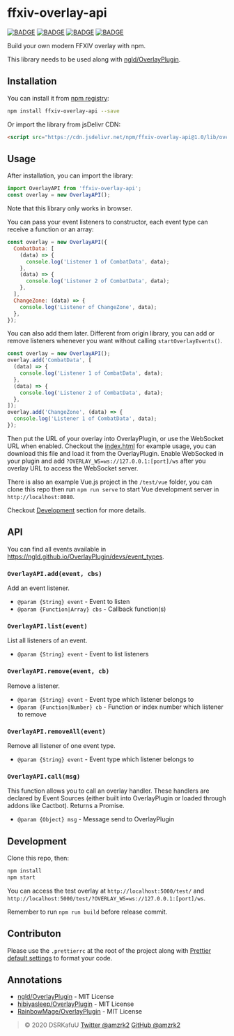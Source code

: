 # ffxiv-overlay-api

[![BADGE](https://img.shields.io/npm/v/ffxiv-overlay-api?style=flat-square)](https://www.npmjs.com/package/ffxiv-overlay-api) [![BADGE](https://img.shields.io/npm/dm/ffxiv-overlay-api?style=flat-square)](https://www.npmjs.com/package/ffxiv-overlay-api) [![BADGE](https://img.shields.io/bundlephobia/min/ffxiv-overlay-api?style=flat-square)](https://www.npmjs.com/package/ffxiv-overlay-api) [![BADGE](https://img.shields.io/npm/l/ffxiv-overlay-api?style=flat-square)](https://github.com/amzrk2/ffxiv-overlay-api/blob/master/LICENSE)

Build your own modern FFXIV overlay with npm.

This library needs to be used along with [ngld/OverlayPlugin](https://github.com/ngld/OverlayPlugin).

## Installation

You can install it from [npm registry](https://www.npmjs.com/package/ffxiv-overlay-api):

```bash
npm install ffxiv-overlay-api --save
```

Or import the library from jsDelivr CDN:

```html
<script src="https://cdn.jsdelivr.net/npm/ffxiv-overlay-api@1.0/lib/overlay.min.js"></script>
```

## Usage

After installation, you can import the library:

```js
import OverlayAPI from 'ffxiv-overlay-api';
const overlay = new OverlayAPI();
```

Note that this library only works in browser.

You can pass your event listeners to constructor, each event type can receive a function or an array:

```js
const overlay = new OverlayAPI({
  CombatData: [
    (data) => {
      console.log('Listener 1 of CombatData', data);
    },
    (data) => {
      console.log('Listener 2 of CombatData', data);
    },
  ],
  ChangeZone: (data) => {
    console.log('Listener of ChangeZone', data);
  },
});
```

You can also add them later. Different from origin library, you can add or remove listeners whenever you want without calling `startOverlayEvents()`.

```js
const overlay = new OverlayAPI();
overlay.add('CombatData', [
  (data) => {
    console.log('Listener 1 of CombatData', data);
  },
  (data) => {
    console.log('Listener 2 of CombatData', data);
  },
]);
overlay.add('ChangeZone', (data) => {
  console.log('Listener 1 of CombatData', data);
});
```

Then put the URL of your overlay into OverlayPlugin, or use the WebSocket URL when enabled. Checkout the [index.html](https://github.com/amzrk2/ffxiv-overlay-api/blob/master/test/index.html) for example usage, you can download this file and load it from the OverlayPlugin. Enable WebSocked in your plugin and add `?OVERLAY_WS=ws://127.0.0.1:[port]/ws` after you overlay URL to access the WebSocket server.

There is also an example Vue.js project in the `/test/vue` folder, you can clone this repo then run `npm run serve` to start Vue development server in `http://localhost:8080`.

Checkout [Development](#development) section for more details.

## API

You can find all events available in <https://ngld.github.io/OverlayPlugin/devs/event_types>.

### `OverlayAPI.add(event, cbs)`

Add an event listener.

- `@param {String} event` - Event to listen
- `@param {Function|Array} cbs` - Callback function(s)

### `OverlayAPI.list(event)`

List all listeners of an event.

- `@param {String} event` - Event to list listeners

### `OverlayAPI.remove(event, cb)`

Remove a listener.

- `@param {String} event` - Event type which listener belongs to
- `@param {Function|Number} cb` - Function or index number which listener to remove

### `OverlayAPI.removeAll(event)`

Remove all listener of one event type.

- `@param {String} event` - Event type which listener belongs to

### `OverlayAPI.call(msg)`

This function allows you to call an overlay handler. These handlers are declared by Event Sources (either built into OverlayPlugin or loaded through addons like Cactbot). Returns a Promise.

- `@param {Object} msg` - Message send to OverlayPlugin

## Development

Clone this repo, then:

```bash
npm install
npm start
```

You can access the test overlay at `http://localhost:5000/test/` and `http://localhost:5000/test/?OVERLAY_WS=ws://127.0.0.1:[port]/ws`.

Remember to run `npm run build` before release commit.

## Contributon

Please use the `.prettierrc` at the root of the project along with [Prettier default settings](https://prettier.io/docs/en/options.html) to format your code.

## Annotations

- [ngld/OverlayPlugin](https://github.com/ngld/OverlayPlugin) - MIT License
- [hibiyasleep/OverlayPlugin](https://github.com/hibiyasleep/OverlayPlugin) - MIT License
- [RainbowMage/OverlayPlugin](https://github.com/RainbowMage/OverlayPlugin) - MIT License

> © 2020 DSRKafuU [Twitter @amzrk2](https://twitter.com/amzrk2) [GitHub @amzrk2](https://github.com/amzrk2)

